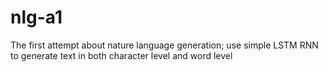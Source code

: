 # nlg-a1
The first attempt about nature language generation; use simple LSTM RNN to generate text in both character level and word level
